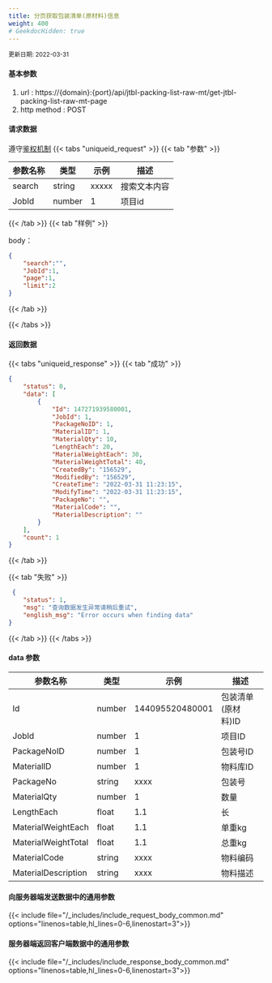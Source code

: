```yaml
---
title: 分页获取包装清单(原材料)信息
weight: 400
# GeekdocHidden: true
---
```


<small>更新日期: 2022-03-31</small>

#### 基本参数
1. url : https://{domain}:{port}/api/jtbl-packing-list-raw-mt/get-jtbl-packing-list-raw-mt-page
2. http method : POST

#### 请求数据
遵守[鉴权机制](/auth/)
{{< tabs "uniqueid_request" >}}
{{< tab "参数" >}} 

|  参数名称   |  类型 |  示例 |  描述 |
|  ----  | ----  | ----  | ----  |
|  search  | string  | xxxxx  | 搜索文本内容 |
|  JobId  | number  | 1  | 项目id |

{{< /tab >}}
{{< tab "样例" >}}


body： 

```json
{
    "search":"",
    "JobId":1,
    "page":1,
    "limit":2
}
```
{{< /tab >}}

{{< /tabs >}}


#### 返回数据


{{< tabs "uniqueid_response" >}}
{{< tab "成功" >}} 
```json
{
    "status": 0,
    "data": [
        {
            "Id": 147271939580001,
            "JobId": 1,
            "PackageNoID": 1,
            "MaterialID": 1,
            "MaterialQty": 10,
            "LengthEach": 20,
            "MaterialWeightEach": 30,
            "MaterialWeightTotal": 40,
            "CreatedBy": "156529",
            "ModifiedBy": "156529",
            "CreateTime": "2022-03-31 11:23:15",
            "ModifyTime": "2022-03-31 11:23:15",
            "PackageNo": "",
            "MaterialCode": "",
            "MaterialDescription": ""
        }
    ],
    "count": 1
}
```   
{{< /tab >}}

{{< tab "失败" >}}
```json
 {
    "status": 1,
    "msg": "查询数据发生异常请稍后重试",
    "english_msg": "Error occurs when finding data"
}
```
{{< /tab >}}
{{< /tabs >}}
#### data 参数

|  参数名称   |  类型 |  示例 |  描述 |
|  ----  | ----  | ----  | ----  |
|  Id  | number  | 144095520480001  | 包装清单(原材料)ID |
|  JobId  | number  | 1  | 项目ID |
|  PackageNoID  | number  |  1 | 包装号ID |
|  MaterialID  | number  |  1 | 物料库ID |
|  PackageNo  | string  |  xxxx | 包装号 |
|  MaterialQty  | number  |  1 | 数量 |
|  LengthEach  | float  |  1.1 | 长 |
|  MaterialWeightEach  | float  |  1.1 | 单重kg |
|  MaterialWeightTotal  | float  |  1.1 | 总重kg |
|  MaterialCode  | string  | xxxx  | 物料编码 |  
|  MaterialDescription  | string  | xxxx  | 物料描述 |  

#### 向服务器端发送数据中的通用参数
{{< include file="/_includes/include_request_body_common.md"  options="linenos=table,hl_lines=0-6,linenostart=3">}}

#### 服务器端返回客户端数据中的通用参数

{{< include file="/_includes/include_response_body_common.md"  options="linenos=table,hl_lines=0-6,linenostart=3">}}
